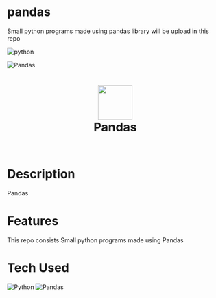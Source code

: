 # pandas 
Small python programs made using pandas library will be upload in this repo

![python](https://img.shields.io/badge/python-3670A0?style=flat-square&logo=python&logoColor=ffdd54)

![Pandas](https://img.shields.io/badge/pandas-%23150458.svg?style=flat-square&logo=pandas&logoColor=white)




<div align="center">
      <h1> <img src="https://github.com/s-sutharsan-20/pandas" width="80px"><br/>Pandas</h1>
     </div>
<p align="center"> <a href="https://github.com/s-sutharsan-20" target="_blank"><img alt="" src="https://img.shields.io/badge/Website-EA4C89?style=normal&logo=dribbble&logoColor=white" style="vertical-align:center" /></a> <a href="https://twitter.com/s_sutharsan_20" target="_blank"><img alt="" src="https://img.shields.io/badge/Twitter-1DA1F2?style=normal&logo=twitter&logoColor=white" style="vertical-align:center" /></a> <a href="https://www.facebook.com/s.sutharsan.20" target="_blank"><img alt="" src="https://img.shields.io/badge/Facebook-1877F2?style=normal&logo=facebook&logoColor=white" style="vertical-align:center" /></a> <a href="https://instagram.com/s.sutharsan.20?r=nametag" target="_blank"><img alt="" src="https://img.shields.io/badge/Instagram-E4405F?style=normal&logo=instagram&logoColor=white" style="vertical-align:center" /></a> <a href="https://linkedin.com/in/https://www.linkedin.com/in/sutharsan-s-478362240/}" target="_blank"><img alt="" src="https://img.shields.io/badge/LinkedIn-0077B5?style=normal&logo=linkedin&logoColor=white" style="vertical-align:center" /></a> </p>

# Description
Pandas

# Features
This repo consists Small python programs made using Pandas

# Tech Used
 ![Python](https://img.shields.io/badge/python-3670A0?style=for-the-badge&logo=python&logoColor=ffdd54) ![Pandas](https://img.shields.io/badge/pandas-%23150458.svg?style=for-the-badge&logo=pandas&logoColor=white)
      

<!-- </> with 💛 by readMD (https://readmd.itsvg.in) -->
    

